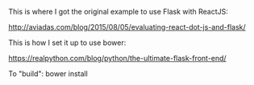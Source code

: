 This is where I got the original example to use Flask with ReactJS:

http://aviadas.com/blog/2015/08/05/evaluating-react-dot-js-and-flask/

This is how I set it up to use bower:

https://realpython.com/blog/python/the-ultimate-flask-front-end/


To "build":
bower install
